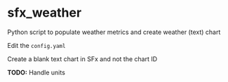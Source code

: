 # sfx_weather
Python script to populate weather metrics and create weather (text) chart

Edit the `config.yaml`

Create a blank text chart in SFx and not the chart ID

**TODO:** Handle units
